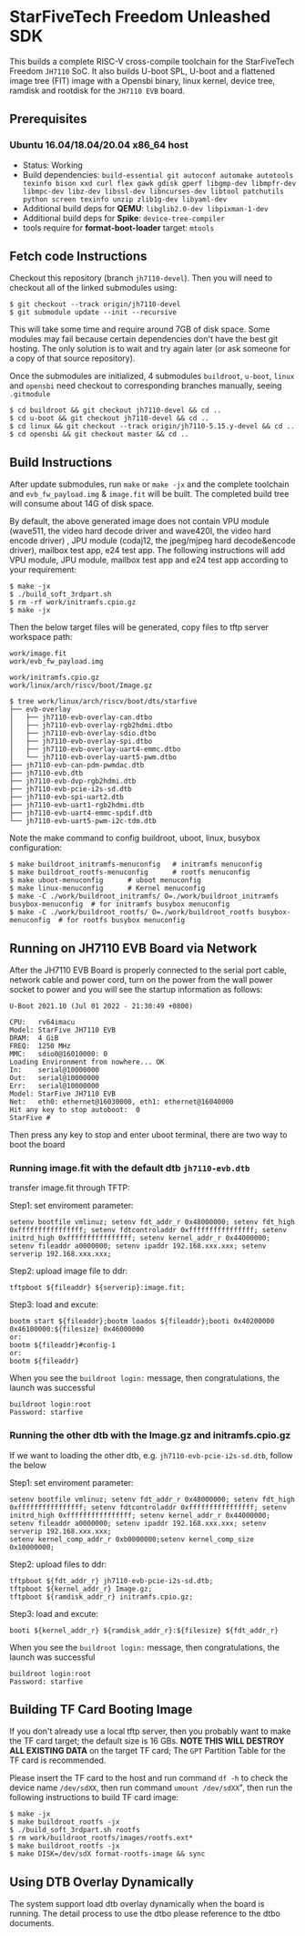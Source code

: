 # StarFiveTech Freedom Unleashed SDK

This builds a complete RISC-V cross-compile toolchain for the StarFiveTech Freedom
`JH7110` SoC. It also builds U-boot SPL, U-boot and a flattened image tree (FIT)
image with a Opensbi binary, linux kernel, device tree, ramdisk and rootdisk for the 
`JH7110 EVB` board.

## Prerequisites

### Ubuntu 16.04/18.04/20.04 x86_64 host

- Status: Working
- Build dependencies: `build-essential git autoconf automake autotools texinfo bison xxd curl flex gawk gdisk gperf libgmp-dev libmpfr-dev libmpc-dev libz-dev libssl-dev libncurses-dev libtool patchutils python screen texinfo unzip zlib1g-dev libyaml-dev`
- Additional build deps for **QEMU**: `libglib2.0-dev libpixman-1-dev`
- Additional build deps for **Spike**: `device-tree-compiler`
- tools require for  **format-boot-loader** target: `mtools`

## Fetch code Instructions ##

Checkout this repository  (branch `jh7110-devel`). Then you will need to checkout all of the linked submodules using:

	$ git checkout --track origin/jh7110-devel
	$ git submodule update --init --recursive

This will take some time and require around 7GB of disk space. Some modules may fail because certain dependencies don't have the best git hosting. The only solution is to wait and try again later (or ask someone for a copy of that source repository).

Once the submodules are initialized, 4 submodules `buildroot`, `u-boot`,
`linux` and `opensbi` need checkout to corresponding branches manually, seeing `.gitmodule`

```
$ cd buildroot && git checkout jh7110-devel && cd ..
$ cd u-boot && git checkout jh7110-devel && cd ..
$ cd linux && git checkout --track origin/jh7110-5.15.y-devel && cd ..
$ cd opensbi && git checkout master && cd ..
```

## Build Instructions

After update submodules, run `make` or `make -jx` and the complete toolchain and
`evb_fw_payload.img` & `image.fit` will be built. The completed build tree will consume about 14G of disk space.

By default, the above generated image does not contain VPU module (wave511, the video hard decode driver and wave420l, the video hard encode driver) , JPU module (codaj12, the jpeg/mjpeg hard decode&encode driver), mailbox test app, e24 test app.  The following instructions will add VPU module, JPU module, mailbox test app and e24 test app according to your requirement:

	$ make -jx
	$ ./build_soft_3rdpart.sh
	$ rm -rf work/initramfs.cpio.gz
	$ make -jx

Then the below target files will be generated, copy files to tftp server workspace path:

```
work/image.fit
work/evb_fw_payload.img

work/initramfs.cpio.gz
work/linux/arch/riscv/boot/Image.gz

$ tree work/linux/arch/riscv/boot/dts/starfive
├── evb-overlay
│   ├── jh7110-evb-overlay-can.dtbo
│   ├── jh7110-evb-overlay-rgb2hdmi.dtbo
│   ├── jh7110-evb-overlay-sdio.dtbo
│   ├── jh7110-evb-overlay-spi.dtbo
│   ├── jh7110-evb-overlay-uart4-emmc.dtbo
│   └── jh7110-evb-overlay-uart5-pwm.dtbo
├── jh7110-evb-can-pdm-pwmdac.dtb
├── jh7110-evb.dtb
├── jh7110-evb-dvp-rgb2hdmi.dtb
├── jh7110-evb-pcie-i2s-sd.dtb
├── jh7110-evb-spi-uart2.dtb
├── jh7110-evb-uart1-rgb2hdmi.dtb
├── jh7110-evb-uart4-emmc-spdif.dtb
└── jh7110-evb-uart5-pwm-i2c-tdm.dtb
```

Note the make command to config buildroot, uboot, linux, busybox configuration:

```
$ make buildroot_initramfs-menuconfig   # initramfs menuconfig
$ make buildroot_rootfs-menuconfig      # rootfs menuconfig
$ make uboot-menuconfig      # uboot menuconfig
$ make linux-menuconfig      # Kernel menuconfig
$ make -C ./work/buildroot_initramfs/ O=./work/buildroot_initramfs busybox-menuconfig  # for initramfs busybox menuconfig
$ make -C ./work/buildroot_rootfs/ O=./work/buildroot_rootfs busybox-menuconfig  # for rootfs busybox menuconfig
```

## Running on JH7110 EVB Board via Network

After the JH7110 EVB Board is properly connected to the serial port cable, network cable and power cord, turn on the power from the wall power socket to power and you will see the startup information as follows:

```
U-Boot 2021.10 (Jul 01 2022 - 21:30:49 +0800)

CPU:   rv64imacu
Model: StarFive JH7110 EVB
DRAM:  4 GiB
FREQ:  1250 MHz
MMC:   sdio0@16010000: 0
Loading Environment from nowhere... OK
In:    serial@10000000
Out:   serial@10000000
Err:   serial@10000000
Model: StarFive JH7110 EVB
Net:   eth0: ethernet@16030000, eth1: ethernet@16040000
Hit any key to stop autoboot:  0 
StarFive # 
```

Then press any key to stop and enter uboot terminal, there are two way to boot the board

### Running image.fit with the default dtb `jh7110-evb.dtb`

transfer image.fit through TFTP:

Step1: set enviroment parameter:

```
setenv bootfile vmlinuz; setenv fdt_addr_r 0x48000000; setenv fdt_high 0xffffffffffffffff; setenv fdtcontroladdr 0xffffffffffffffff; setenv initrd_high 0xffffffffffffffff; setenv kernel_addr_r 0x44000000; setenv fileaddr a0000000; setenv ipaddr 192.168.xxx.xxx; setenv serverip 192.168.xxx.xxx;
```

Step2: upload image file to ddr:

```
tftpboot ${fileaddr} ${serverip}:image.fit;
```

Step3: load and excute:

	bootm start ${fileaddr};bootm loados ${fileaddr};booti 0x40200000 0x46100000:${filesize} 0x46000000
	or:
	bootm ${fileaddr}#config-1
	or:
	bootm ${fileaddr}

When you see the `buildroot login:` message, then congratulations, the launch was successful

```
buildroot login:root
Password: starfive
```

### Running the other dtb with the Image.gz and initramfs.cpio.gz

If we want to loading the other dtb, e.g. `jh7110-evb-pcie-i2s-sd.dtb`, follow the below

Step1: set enviroment parameter:

```
setenv bootfile vmlinuz; setenv fdt_addr_r 0x48000000; setenv fdt_high 0xffffffffffffffff; setenv fdtcontroladdr 0xffffffffffffffff; setenv initrd_high 0xffffffffffffffff; setenv kernel_addr_r 0x44000000; setenv fileaddr a0000000; setenv ipaddr 192.168.xxx.xxx; setenv serverip 192.168.xxx.xxx;
setenv kernel_comp_addr_r 0xb0000000;setenv kernel_comp_size 0x10000000;
```

Step2: upload files to ddr:

```
tftpboot ${fdt_addr_r} jh7110-evb-pcie-i2s-sd.dtb;
tftpboot ${kernel_addr_r} Image.gz;
tftpboot ${ramdisk_addr_r} initramfs.cpio.gz;
```

Step3: load and excute:

```
booti ${kernel_addr_r} ${ramdisk_addr_r}:${filesize} ${fdt_addr_r}
```

When you see the `buildroot login:` message, then congratulations, the launch was successful

```
buildroot login:root
Password: starfive
```

## Building TF Card Booting Image

If you don't already use a local tftp server, then you probably want to make the TF card target; the default size is 16 GBs. **NOTE THIS WILL DESTROY ALL EXISTING DATA** on the target TF card; The `GPT` Partition Table for the TF card is recommended. 

Please insert the TF card to the host and run command `df -h` to check the device name `/dev/sdXX`, then run command `umount /dev/sdXX`",  then run the following instructions to build TF card image:

```
$ make -jx
$ make buildroot_rootfs -jx
$ ./build_soft_3rdpart.sh rootfs
$ rm work/buildroot_rootfs/images/rootfs.ext*
$ make buildroot_rootfs -jx
$ make DISK=/dev/sdX format-rootfs-image && sync
```

## Using DTB Overlay Dynamically

The system support load dtb overlay dynamically when the board is running. The detail process to use the dtbo please reference to the dtbo documents.


